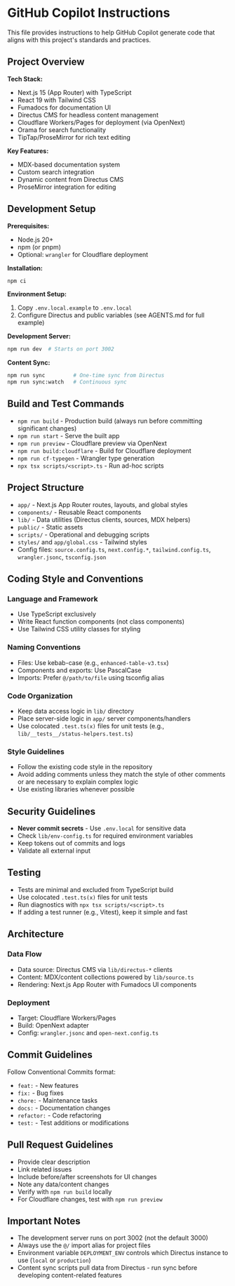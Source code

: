 # GitHub Copilot Instructions

This file provides instructions to help GitHub Copilot generate code that aligns with this project's standards and practices.

## Project Overview

**Tech Stack:**
- Next.js 15 (App Router) with TypeScript
- React 19 with Tailwind CSS
- Fumadocs for documentation UI
- Directus CMS for headless content management
- Cloudflare Workers/Pages for deployment (via OpenNext)
- Orama for search functionality
- TipTap/ProseMirror for rich text editing

**Key Features:**
- MDX-based documentation system
- Custom search integration
- Dynamic content from Directus CMS
- ProseMirror integration for editing

## Development Setup

**Prerequisites:**
- Node.js 20+
- npm (or pnpm)
- Optional: `wrangler` for Cloudflare deployment

**Installation:**
```bash
npm ci
```

**Environment Setup:**
1. Copy `.env.local.example` to `.env.local`
2. Configure Directus and public variables (see AGENTS.md for full example)

**Development Server:**
```bash
npm run dev  # Starts on port 3002
```

**Content Sync:**
```bash
npm run sync         # One-time sync from Directus
npm run sync:watch   # Continuous sync
```

## Build and Test Commands

- `npm run build` - Production build (always run before committing significant changes)
- `npm run start` - Serve the built app
- `npm run preview` - Cloudflare preview via OpenNext
- `npm run build:cloudflare` - Build for Cloudflare deployment
- `npm run cf-typegen` - Wrangler type generation
- `npx tsx scripts/<script>.ts` - Run ad-hoc scripts

## Project Structure

- `app/` - Next.js App Router routes, layouts, and global styles
- `components/` - Reusable React components
- `lib/` - Data utilities (Directus clients, sources, MDX helpers)
- `public/` - Static assets
- `scripts/` - Operational and debugging scripts
- `styles/` and `app/global.css` - Tailwind styles
- Config files: `source.config.ts`, `next.config.*`, `tailwind.config.ts`, `wrangler.jsonc`, `tsconfig.json`

## Coding Style and Conventions

### Language and Framework
- Use TypeScript exclusively
- Write React function components (not class components)
- Use Tailwind CSS utility classes for styling

### Naming Conventions
- Files: Use kebab-case (e.g., `enhanced-table-v3.tsx`)
- Components and exports: Use PascalCase
- Imports: Prefer `@/path/to/file` using tsconfig alias

### Code Organization
- Keep data access logic in `lib/` directory
- Place server-side logic in `app/` server components/handlers
- Use colocated `.test.ts(x)` files for unit tests (e.g., `lib/__tests__/status-helpers.test.ts`)

### Style Guidelines
- Follow the existing code style in the repository
- Avoid adding comments unless they match the style of other comments or are necessary to explain complex logic
- Use existing libraries whenever possible

## Security Guidelines

- **Never commit secrets** - Use `.env.local` for sensitive data
- Check `lib/env-config.ts` for required environment variables
- Keep tokens out of commits and logs
- Validate all external input

## Testing

- Tests are minimal and excluded from TypeScript build
- Use colocated `.test.ts(x)` files for unit tests
- Run diagnostics with `npx tsx scripts/<script>.ts`
- If adding a test runner (e.g., Vitest), keep it simple and fast

## Architecture

### Data Flow
- Data source: Directus CMS via `lib/directus-*` clients
- Content: MDX/content collections powered by `lib/source.ts`
- Rendering: Next.js App Router with Fumadocs UI components

### Deployment
- Target: Cloudflare Workers/Pages
- Build: OpenNext adapter
- Config: `wrangler.jsonc` and `open-next.config.ts`

## Commit Guidelines

Follow Conventional Commits format:
- `feat:` - New features
- `fix:` - Bug fixes
- `chore:` - Maintenance tasks
- `docs:` - Documentation changes
- `refactor:` - Code refactoring
- `test:` - Test additions or modifications

## Pull Request Guidelines

- Provide clear description
- Link related issues
- Include before/after screenshots for UI changes
- Note any data/content changes
- Verify with `npm run build` locally
- For Cloudflare changes, test with `npm run preview`

## Important Notes

- The development server runs on port 3002 (not the default 3000)
- Always use the `@/` import alias for project files
- Environment variable `DEPLOYMENT_ENV` controls which Directus instance to use (`local` or `production`)
- Content sync scripts pull data from Directus - run sync before developing content-related features

